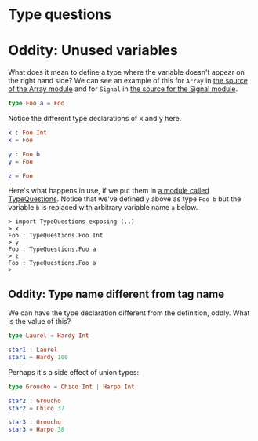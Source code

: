 # Type questions

# Oddity: Unused variables

What does it mean to define a type where the variable doesn't appear
on the right hand side?
We can see an example of this for
`Array` in
[the source of the Array module](https://github.com/elm-lang/core/blob/3.0.0/src/Array.elm)
and for `Signal` in
[the source for the Signal module](https://github.com/elm-lang/core/blob/3.0.0/src/Signal.elm).

```elm
type Foo a = Foo
```

Notice the different type declarations of x and y here.

```elm
x : Foo Int
x = Foo

y : Foo b
y = Foo

z = Foo
```

Here's what happens in use, if we put them in
[a module called TypeQuestions](TypeQuestions.elm).
Notice that we've defined `y` above as
type `Foo b` but the variable `b` is replaced with
arbitrary variable name `a` below.

```
> import TypeQuestions exposing (..)
> x
Foo : TypeQuestions.Foo Int
> y
Foo : TypeQuestions.Foo a
> z
Foo : TypeQuestions.Foo a
>
```

## Oddity: Type name different from tag name

We can have the type declaration different from the definition, oddly.
What is the value of this?

```elm
type Laurel = Hardy Int

star1 : Laurel
star1 = Hardy 100
```

Perhaps it's a side effect of union types:

```elm
type Groucho = Chico Int | Harpo Int

star2 : Groucho
star2 = Chico 37

star3 : Groucho
star3 = Harpo 38
```
